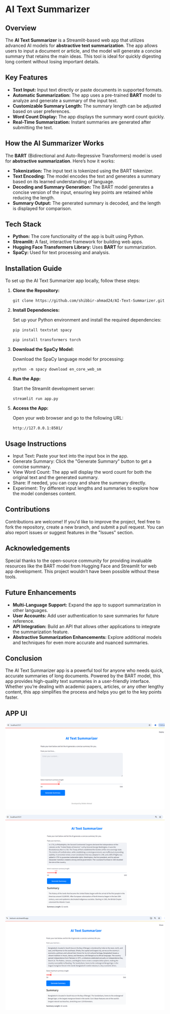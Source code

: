 # AI Text Summarizer

## **Overview**

The **AI Text Summarizer** is a Streamlit-based web app that utilizes advanced AI models for **abstractive text summarization**. The app allows users to input a document or article, and the model will generate a concise summary that retains the main ideas. This tool is ideal for quickly digesting long content without losing important details.

## **Key Features**

- **Text Input:** Input text directly or paste documents in supported formats.
- **Automatic Summarization:** The app uses a pre-trained **BART** model to analyze and generate a summary of the input text.
- **Customizable Summary Length:** The summary length can be adjusted based on user preferences.
- **Word Count Display:** The app displays the summary word count quickly.
- **Real-Time Summarization:** Instant summaries are generated after submitting the text.

## **How the AI Summarizer Works**

The **BART** (Bidirectional and Auto-Regressive Transformers) model is used for **abstractive summarization**. Here’s how it works:

- **Tokenization:** The input text is tokenized using the BART tokenizer.
- **Text Encoding:** The model encodes the text and generates a summary based on its learned understanding of language.
- **Decoding and Summary Generation:** The BART model generates a concise version of the input, ensuring key points are retained while reducing the length.
- **Summary Output:** The generated summary is decoded, and the length is displayed for comparison.

## **Tech Stack**

- **Python:** The core functionality of the app is built using Python.
- **Streamlit:** A fast, interactive framework for building web apps.
- **Hugging Face Transformers Library:** Uses **BART** for summarization.
- **SpaCy:** Used for text processing and analysis.

## **Installation Guide**

To set up the AI Text Summarizer app locally, follow these steps:

1. **Clone the Repository:**
   
   ``
   git clone https://github.com/shibbir-ahmad24/AI-Text-Summarizer.git
   ``

3. **Install Dependencies:**

   Set up your Python environment and install the required dependencies:

   ``
   pip install textstat spacy
   ``
   
   ``
   pip install transformers torch
   ``

5. **Download the SpaCy Model:**

   Download the SpaCy language model for processing:

   ``
   python -m spacy download en_core_web_sm
   ``

7. **Run the App:**

   Start the Streamlit development server:

   ``
   streamlit run app.py
   ``

9. **Access the App:**

   Open your web browser and go to the following URL:

   ``
   http://127.0.0.1:8501/
   ``

## **Usage Instructions**

- Input Text: Paste your text into the input box in the app.
- Generate Summary: Click the "Generate Summary" button to get a concise summary.
- View Word Count: The app will display the word count for both the original text and the generated summary.
- Share: If needed, you can copy and share the summary directly.
- Experiment: Try different input lengths and summaries to explore how the model condenses content.

## **Contributions**

Contributions are welcome! If you'd like to improve the project, feel free to fork the repository, create a new branch, and submit a pull request. You can also report issues or suggest features in the "Issues" section.

## **Acknowledgements**

Special thanks to the open-source community for providing invaluable resources like the BART model from Hugging Face and Streamlit for web app development. This project wouldn’t have been possible without these tools.

## **Future Enhancements**

- **Multi-Language Support:** Expand the app to support summarization in other languages.
- **User Accounts:** Add user authentication to save summaries for future reference.
- **API Integration:** Build an API that allows other applications to integrate the summarization feature.
- **Abstractive Summarization Enhancements:** Explore additional models and techniques for even more accurate and nuanced summaries.

## **Conclusion**

The AI Text Summarizer app is a powerful tool for anyone who needs quick, accurate summaries of long documents. Powered by the BART model, this app provides high-quality text summaries in a user-friendly interface. Whether you’re dealing with academic papers, articles, or any other lengthy content, this app simplifies the process and helps you get to the key points faster.

## **APP UI**

![p1](https://github.com/shibbir-ahmad24/AI-Text-Summarizer/blob/main/Figures/Output1.png)

![p2](https://github.com/shibbir-ahmad24/AI-Text-Summarizer/blob/main/Figures/Output2.png)

![p3](https://github.com/shibbir-ahmad24/AI-Text-Summarizer/blob/main/Figures/Output4.png)
